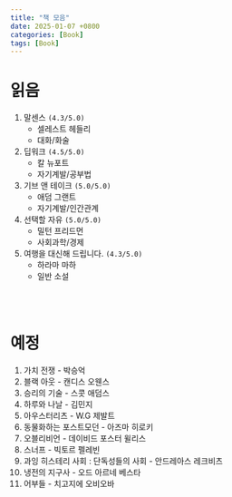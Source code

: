 ```yaml
---
title: "책 모음"
date: 2025-01-07 +0800
categories: [Book]
tags: [Book]
---
```


# 읽음

1. 말센스 `(4.3/5.0)`
    - 셀레스트 헤들리 
    - 대화/화술
2. 딥워크 `(4.5/5.0)`
    - 칼 뉴포트
    - 자기계발/공부법
3. 기브 앤 테이크 `(5.0/5.0)`
    - 애덤 그랜트
    - 자기계발/인간관계
4. 선택할 자유 `(5.0/5.0)`
    - 밀턴 프리드먼
    - 사회과학/경제
5. 여행을 대신해 드립니다. `(4.3/5.0)`
    - 하라마 마하
    - 일반 소설

<br><br>

# 예정

1. 가치 전쟁 - 박승억
2. 블랙 아웃 - 캔디스 오웬스
3. 승리의 기술 - 스콧 애덤스
4. 하루와 나날 - 김민지
5. 아우스터리츠 - W.G 제발트
6. 동물화하는 포스트모던 - 아즈마 히로키
7. 오블리비언 - 데이비드 포스터 윌리스
8. 스너프 - 빅토르 펠레빈
9. 과잉 히스테리 사회 : 단독성들의 사회 - 안드레아스 레크비츠
10. 냉전의 지구사 - 오드 아르네 베스타
11. 어부들 - 치고지에 오비오바

